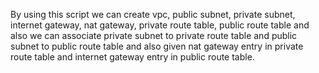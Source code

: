 By using this script we can create vpc, public subnet, private subnet, internet gateway, nat gateway,
 private route table, public route table and also we can associate private subnet to private route table and public subnet to public route table 
 and also given nat gateway entry in private route table and internet gateway entry in public route table.
